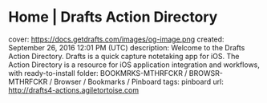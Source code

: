 # Home | Drafts Action Directory

cover: https://docs.getdrafts.com/images/og-image.png
created: September 26, 2016 12:01 PM (UTC)
description: Welcome to the Drafts Action Directory. Drafts is a quick capture notetaking app for iOS. The Action Directory is a resource for iOS application integration and workflows, with ready-to-install
folder: BOOKMRKS-MTHRFCKR / BROWSR-MTHRFCKR / Browser / Bookmarks / Pinboard
tags: pinboard
url: http://drafts4-actions.agiletortoise.com